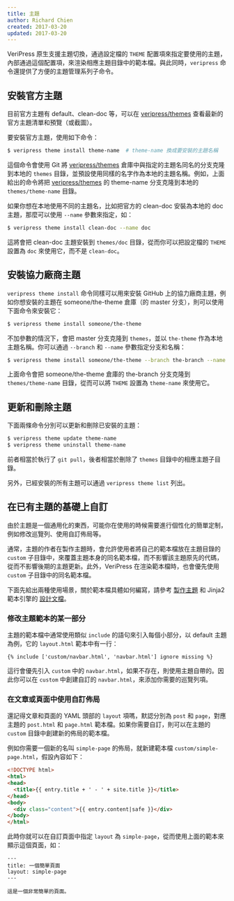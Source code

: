 ```yaml
---
title: 主題
author: Richard Chien
created: 2017-03-20
updated: 2017-03-20
---
```


VeriPress 原生支援主題切換，通過設定檔的 `THEME` 配置項來指定要使用的主題，內部通過這個配置項，來渲染相應主題目錄中的範本檔。與此同時，`veripress` 命令還提供了方便的主題管理系列子命令。

## 安裝官方主題

目前官方主題有 default、clean-doc 等，可以在 [veripress/themes](https://github.com/veripress/themes) 查看最新的官方主題清單和預覽（或截圖）。

要安裝官方主題，使用如下命令：

```sh
$ veripress theme install theme-name  # theme-name 換成要安裝的主題名稱
```

這個命令會使用 Git 將 [veripress/themes](https://github.com/veripress/themes) 倉庫中與指定的主題名同名的分支克隆到本地的 `themes` 目錄，並預設使用同樣的名字作為本地的主題名稱。例如，上面給出的命令將把 [veripress/themes](https://github.com/veripress/themes) 的 theme-name 分支克隆到本地的 `themes/theme-name` 目錄。

如果你想在本地使用不同的主題名，比如把官方的 clean-doc 安裝為本地的 doc 主題，那麼可以使用 `--name` 參數來指定，如：

```sh
$ veripress theme install clean-doc --name doc
```

這將會把 clean-doc 主題安裝到 `themes/doc` 目錄，從而你可以把設定檔的 `THEME` 設置為 `doc` 來使用它，而不是 `clean-doc`。

## 安裝協力廠商主題

`veripress theme install` 命令同樣可以用來安裝 GitHub 上的協力廠商主題，例如你想安裝的主題在 someone/the-theme 倉庫（的 master 分支），則可以使用下面命令來安裝它：

```sh
$ veripress theme install someone/the-theme
```

不加參數的情況下，會把 master 分支克隆到 `themes`，並以 `the-theme` 作為本地主題名稱。你可以通過 `--branch` 和 `--name` 參數指定分支和名稱：

```sh
$ veripress theme install someone/the-theme --branch the-branch --name theme-name
```

上面命令會把 someone/the-theme 倉庫的 the-branch 分支克隆到 `themes/theme-name` 目錄，從而可以將 `THEME` 設置為 `theme-name` 來使用它。

## 更新和刪除主題

下面兩條命令分別可以更新和刪除已安裝的主題：

```sh
$ veripress theme update theme-name
$ veripress theme uninstall theme-name
```

前者相當於執行了 `git pull`，後者相當於刪除了 `themes` 目錄中的相應主題子目錄。

另外，已經安裝的所有主題可以通過 `veripress theme list` 列出。

## 在已有主題的基礎上自訂

由於主題是一個通用化的東西，可能你在使用的時候需要進行個性化的簡單定制，例如修改巡覽列、使用自訂佈局等。

通常，主題的作者在製作主題時，會允許使用者將自己的範本檔放在主題目錄的 `custom` 子目錄中，來覆蓋主題本身的同名範本檔，而不影響該主題原先的代碼，從而不影響後期的主題更新。此外，VeriPress 在渲染範本檔時，也會優先使用 `custom` 子目錄中的同名範本檔。

下面先給出兩種使用場景，關於範本檔具體如何編寫，請參考 [製作主題](making-your-own-theme.html) 和 Jinja2 範本引擎的 [設計文檔](http://jinja.pocoo.org/docs/2.9/templates/)。

### 修改主題範本的某一部分

主題的範本檔中通常使用類似 `include` 的語句來引入每個小部分，以 default 主題為例，它的 `layout.html` 範本中有一行：

```
{% include ['custom/navbar.html', 'navbar.html'] ignore missing %}
```

這行會優先引入 `custom` 中的 `navbar.html`，如果不存在，則使用主題自帶的。因此你可以在 `custom` 中創建自訂的 `navbar.html`，來添加你需要的巡覽列項。

### 在文章或頁面中使用自訂佈局

還記得文章和頁面的 YAML 頭部的 `layout` 項嗎，默認分別為 `post` 和 `page`，對應主題的 `post.html` 和 `page.html` 範本檔。如果你需要自訂，則可以在主題的 `custom` 目錄中創建新的佈局的範本檔。

例如你需要一個新的名叫 `simple-page` 的佈局，就新建範本檔 `custom/simple-page.html`，假設內容如下：

```html
<!DOCTYPE html>
<html>
<head>
  <title>{{ entry.title + ' - ' + site.title }}</title>
</head>
<body>
  <div class="content">{{ entry.content|safe }}</div>
</body>
</html>
```

此時你就可以在自訂頁面中指定 `layout` 為 `simple-page`，從而使用上面的範本來顯示這個頁面，如：

```
---
title: 一個簡單頁面
layout: simple-page
---

這是一個非常簡單的頁面。
```
